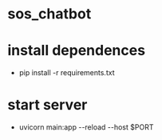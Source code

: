 # sos_chatbot

# install dependences
- pip install -r requirements.txt

# start server
- uvicorn main:app --reload --host $PORT

